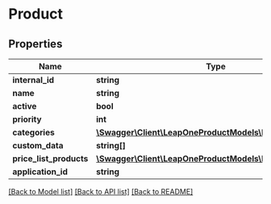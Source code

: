# Product

## Properties
Name | Type | Description | Notes
------------ | ------------- | ------------- | -------------
**internal_id** | **string** |  | [optional] 
**name** | **string** |  | [optional] 
**active** | **bool** |  | [optional] 
**priority** | **int** |  | [optional] 
**categories** | [**\Swagger\Client\LeapOneProductModels\ProductCategory[]**](ProductCategory.md) |  | [optional] 
**custom_data** | **string[]** |  | [optional] 
**price_list_products** | [**\Swagger\Client\LeapOneProductModels\PriceListProduct[]**](PriceListProduct.md) |  | [optional] 
**application_id** | **string** |  | [optional] 

[[Back to Model list]](../../README.md#documentation-for-models) [[Back to API list]](../../README.md#documentation-for-api-endpoints) [[Back to README]](../../README.md)

